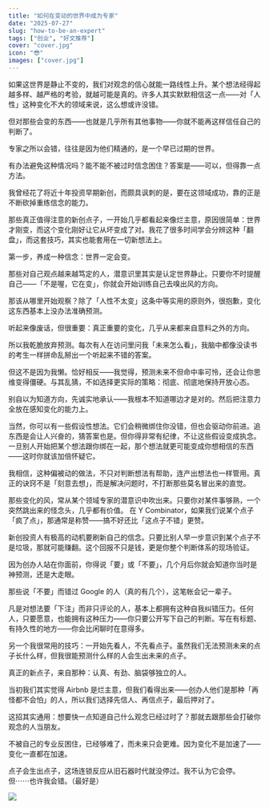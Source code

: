 ```yaml
---
title: "如何在变动的世界中成为专家"
date: "2025-07-27"
slug: "how-to-be-an-expert"
tags: ["创业", "好文推荐"]
cover: "cover.jpg"
icon: "😎"
images: ["cover.jpg"]
---
```

如果这世界是静止不变的，我们对观念的信心就能一路线性上升。某个想法经得起越多样、越严格的考验，就越可能是真的。许多人其实默默相信这一点——对「人性」这种变化不大的领域来说，这么想或许没错。



但对那些会变的东西——也就是几乎所有其他事物——你就不能再这样信任自己的判断了。



专家之所以会错，往往是因为他们精通的，是一个早已过期的世界。



有办法避免这种情况吗？能不能不被过时信念困住？答案是——可以，但得靠一点方法。



我曾经花了将近十年投资早期新创，而颇具讽刺的是，要在这领域成功，靠的正是不断砍掉重练信念的能力。



那些真正值得注意的新创点子，一开始几乎都看起来像烂主意，原因很简单：世界才刚变，而这个变化刚好让它从坏变成了对。我花了很多时间学会分辨这种「翻盘」，而这套技巧，其实也能套用在一切新想法上。



第一步，养成一种信念：世界一定会变。



那些对自己观点越来越笃定的人，潜意识里其实是认定世界静止。只要你不时提醒自己——「不是喔，它在变」，你就会开始训练自己去嗅出风的方向。



那该从哪里开始观察？除了「人性不太变」这条中等实用的原则外，很抱歉，变化这东西基本上没办法准确预测。



听起来像废话，但很重要：真正重要的变化，几乎从来都来自意料之外的方向。



所以我乾脆放弃预测。每次有人在访问里问我「未来怎么看」，我脑中都像没读书的考生一样拼命乱掰出一个听起来不错的答案。



但这不是因为我懒。恰好相反——我觉得，预测未来不但命中率可怜，还会让你思维变得僵硬。与其乱猜，不如选择更实际的策略：彻底、彻底地保持开放心态。



别自以为知道方向，先诚实地承认——我根本不知道哪边才是对的。然后把注意力全放在感知变化的能力上。



当然，你可以有一些假设性想法。它们会稍微绑住你没错，但也会驱动你前进。追东西是会让人兴奋的，猜答案也是。但你得非常有纪律，不让这些假设变成执念。
一旦别人开始把某个想法跟你绑在一起，那个想法就更可能变成你想相信的东西——这时你就该加倍怀疑它。



我相信，这种偏被动的做法，不只对判断想法有帮助，连产出想法也一样管用。真正的诀窍不是「刻意去想」，而是解决问题时，不打断那些莫名冒出来的直觉。



那些变化的风，常从某个领域专家的潜意识中吹出来。只要你对某件事够熟，一个突然跳出来的怪念头，几乎都有价值。
在 Y Combinator，如果我们说某个点子「疯了点」，那通常是称赞——搞不好还比「这点子不错」更赞。



新创投资人有极高的动机要刷新自己的信念。只要比别人早一步意识到某个点子不是垃圾，那就可能赚翻。这个回报不只是钱，更是你整个判断体系的现场验证。



因为创办人站在你面前，你得说「要」或「不要」，几个月后你就会知道你当时是神预测，还是大走眼。



那些说「不要」而错过 Google 的人（真的有几个），这笔帐会记一辈子。



凡是对想法要「下注」而非只评论的人，基本上都拥有这种自我纠错压力。任何人，只要愿意，也能拥有这种压力——你只要公开写下自己的判断。写在有标题、有持久性的地方——你会比闲聊时在意得多。



另一个我很常用的技巧：一开始先看人，不先看点子。虽然我们无法预测未来的点子长什么样，但我很能预测什么样的人会生出未来的点子。



真正的新点子，来自那种：认真、有劲、脑袋够独立的人。



当初我们其实觉得 Airbnb 是烂主意，但我们看得出来——创办人他们是那种「再怪都不会怕」的人，所以我们选择先信人、再信点子，最后押对了。



这招其实通用：想要快一点知道自己什么观念已经过时了？那就去跟那些会打破你观念的人当朋友。



不被自己的专业反困住，已经够难了，而未来只会更难。因为变化不是加速了——变化一直都在加速。



点子会生出点子，这场连锁反应从旧石器时代就没停过。我不认为它会停。
但⋯⋯也许我会错。（最好是）




![](https://prod-files-secure.s3.us-west-2.amazonaws.com/112d0858-5090-4d34-a606-b75eb8d65fd2/46476355-9cf3-4e99-9b7a-3531bc426380/1000202064.png?X-Amz-Algorithm=AWS4-HMAC-SHA256&X-Amz-Content-Sha256=UNSIGNED-PAYLOAD&X-Amz-Credential=ASIAZI2LB4662LER36LR%2F20250917%2Fus-west-2%2Fs3%2Faws4_request&X-Amz-Date=20250917T081717Z&X-Amz-Expires=3600&X-Amz-Security-Token=IQoJb3JpZ2luX2VjECgaCXVzLXdlc3QtMiJHMEUCIBqFThzfqM40igWF8kKjGL9HXGS6Wo%2FhieOtnBiCnWWYAiEA%2FlOy%2FE%2Bho9fG5%2FkfybDAnr%2BC1zPS8r19vXRo2RJpDMYqiAQIoP%2F%2F%2F%2F%2F%2F%2F%2F%2F%2FARAAGgw2Mzc0MjMxODM4MDUiDJJXypkbQHe%2Fo479VCrcA1YFNwaxIePcKoEu7rUfZvxWOrY8zEx8uA0gdwEbyWdXUAplFUFxIjjgOAlpr%2FQ4kb6hAmkZLxCF3%2B7ORsYHPVLVgr0Wdd420SMzHLOIGECru5Ls5lz5ceMd%2FkrKdwEik%2FZ9cyakEioeq1zF3bp%2BAeGApY7Mr4bWPBgAc107d7O%2BTD9rz4vV5FpNtCg9O%2FCfa1RJmBPyZbuxEqwLNrdG9OdmeTQMN7rsZY4f6yeaYmfRdDJgwxpDtaj1dFYdHVpoocht8ulhghT02Ic%2BMIjoi8VA29Q215XpOUY8g6Duhgq97Dm3d6XBFnRbwutkDzsfW50NVsJSRpo%2B2Dj1Dk2jVc26KKE8QL3S%2FkQARcATgGpVLO%2BkfmoUnPFfKbS5cu5Clt52rrx%2BAwFTs%2Fv2we0PVG7gbxdcntaVKsPnwiwKMkGIFw2l1pfJFeGVKfCPM2AIQaGJXjfcx6XBECQIzTz8cdD6Sg0LCaMBJ%2B4Sikuh08wK%2FCnqeFhHcKyHFbxTxetj65l7i1sZBm%2BU4JGTE8YpN1%2F4pYNuV6OBQsdOB6Myh8AI%2FMxEjG9e3tfFRFGGRjYpBroAPSSt6GXEiKfmGdr3gVIBmty9LWInZY4NpXslpfj87YlyuTJoiJOPx2q2MKfFqcYGOqUBTIMbRMJGTKpUGoSPJW%2FZiJ%2FPQ9HpvgWsRpTmh5rA%2FYStykTkgWtfdjWCCsrNKx6tWmNmgTDWkos19SDAmQZtPWGzOdegtXAefDxD%2Ffg0RqxFuHyOZCVovjfB7Xhd%2BEH42vCAYPVoTZdANvf1yzg7OdG8zklW%2Fwn417fMmTnKRzK5JNeudRSl36CzSXoseTNS9JXKth4uVWLIhzCpekBM3iPdIQYU&X-Amz-Signature=bd04a46828d5e66f42544b75522a676bb94c959e3ee0a82f4afcd2694ba6dc75&X-Amz-SignedHeaders=host&x-amz-checksum-mode=ENABLED&x-id=GetObject)

